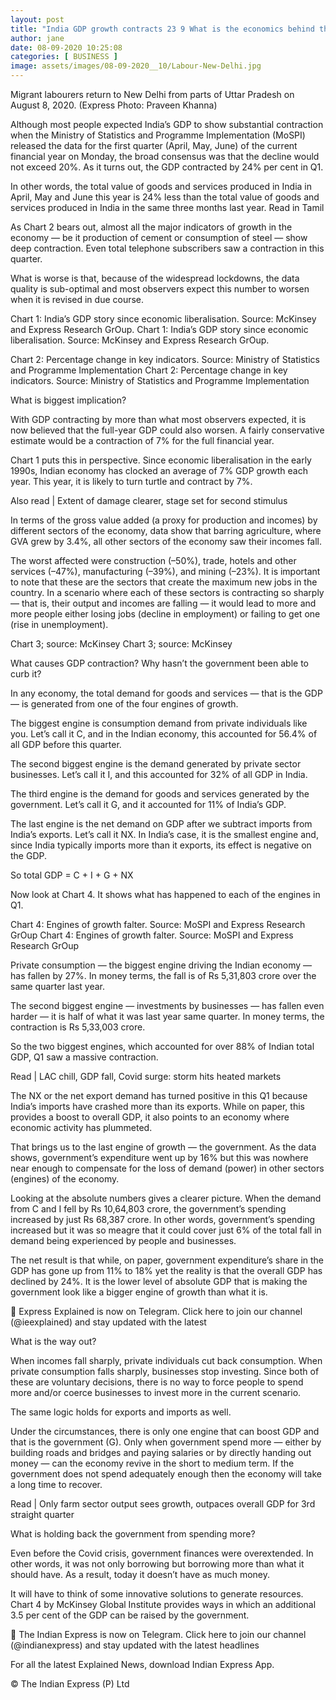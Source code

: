 ```yaml
---
layout: post
title: "India GDP growth contracts 23 9 What is the economics behind the math "
author: jane 
date: 08-09-2020 10:25:08 
categories: [ BUSINESS ] 
image: assets/images/08-09-2020__10/Labour-New-Delhi.jpg
---
```

Migrant labourers return to New Delhi from parts of Uttar Pradesh on August 8, 2020. (Express Photo: Praveen Khanna)

Although most people expected India’s GDP to show substantial contraction when the Ministry of Statistics and Programme Implementation (MoSPI) released the data for the first quarter (April, May, June) of the current financial year on Monday, the broad consensus was that the decline would not exceed 20%. As it turns out, the GDP contracted by 24% per cent in Q1.

In other words, the total value of goods and services produced in India in April, May and June this year is 24% less than the total value of goods and services produced in India in the same three months last year. Read in Tamil

As Chart 2 bears out, almost all the major indicators of growth in the economy — be it production of cement or consumption of steel — show deep contraction. Even total telephone subscribers saw a contraction in this quarter.

What is worse is that, because of the widespread lockdowns, the data quality is sub-optimal and most observers expect this number to worsen when it is revised in due course.

Chart 1: India’s GDP story since economic liberalisation. Source: McKinsey and Express Research GrOup. Chart 1: India’s GDP story since economic liberalisation. Source: McKinsey and Express Research GrOup.

Chart 2: Percentage change in key indicators. Source: Ministry of Statistics and Programme Implementation Chart 2: Percentage change in key indicators. Source: Ministry of Statistics and Programme Implementation

What is biggest implication?

With GDP contracting by more than what most observers expected, it is now believed that the full-year GDP could also worsen. A fairly conservative estimate would be a contraction of 7% for the full financial year.

Chart 1 puts this in perspective. Since economic liberalisation in the early 1990s, Indian economy has clocked an average of 7% GDP growth each year. This year, it is likely to turn turtle and contract by 7%.

Also read | Extent of damage clearer, stage set for second stimulus

In terms of the gross value added (a proxy for production and incomes) by different sectors of the economy, data show that barring agriculture, where GVA grew by 3.4%, all other sectors of the economy saw their incomes fall.

The worst affected were construction (–50%), trade, hotels and other services (–47%), manufacturing (–39%), and mining (–23%). It is important to note that these are the sectors that create the maximum new jobs in the country. In a scenario where each of these sectors is contracting so sharply — that is, their output and incomes are falling — it would lead to more and more people either losing jobs (decline in employment) or failing to get one (rise in unemployment).

Chart 3; source: McKinsey Chart 3; source: McKinsey

What causes GDP contraction? Why hasn’t the government been able to curb it?

In any economy, the total demand for goods and services — that is the GDP — is generated from one of the four engines of growth.

The biggest engine is consumption demand from private individuals like you. Let’s call it C, and in the Indian economy, this accounted for 56.4% of all GDP before this quarter.

The second biggest engine is the demand generated by private sector businesses. Let’s call it I, and this accounted for 32% of all GDP in India.

The third engine is the demand for goods and services generated by the government. Let’s call it G, and it accounted for 11% of India’s GDP.

The last engine is the net demand on GDP after we subtract imports from India’s exports. Let’s call it NX. In India’s case, it is the smallest engine and, since India typically imports more than it exports, its effect is negative on the GDP.

So total GDP = C + I + G + NX

Now look at Chart 4. It shows what has happened to each of the engines in Q1.

Chart 4: Engines of growth falter. Source: MoSPI and Express Research GrOup Chart 4: Engines of growth falter. Source: MoSPI and Express Research GrOup

Private consumption — the biggest engine driving the Indian economy — has fallen by 27%. In money terms, the fall is of Rs 5,31,803 crore over the same quarter last year.

The second biggest engine — investments by businesses — has fallen even harder — it is half of what it was last year same quarter. In money terms, the contraction is Rs 5,33,003 crore.

So the two biggest engines, which accounted for over 88% of Indian total GDP, Q1 saw a massive contraction.

Read | LAC chill, GDP fall, Covid surge: storm hits heated markets

The NX or the net export demand has turned positive in this Q1 because India’s imports have crashed more than its exports. While on paper, this provides a boost to overall GDP, it also points to an economy where economic activity has plummeted.

That brings us to the last engine of growth — the government. As the data shows, government’s expenditure went up by 16% but this was nowhere near enough to compensate for the loss of demand (power) in other sectors (engines) of the economy.

Looking at the absolute numbers gives a clearer picture. When the demand from C and I fell by Rs 10,64,803 crore, the government’s spending increased by just Rs 68,387 crore. In other words, government’s spending increased but it was so meagre that it could cover just 6% of the total fall in demand being experienced by people and businesses.

The net result is that while, on paper, government expenditure’s share in the GDP has gone up from 11% to 18% yet the reality is that the overall GDP has declined by 24%. It is the lower level of absolute GDP that is making the government look like a bigger engine of growth than what it is.

📣 Express Explained is now on Telegram. Click here to join our channel (@ieexplained) and stay updated with the latest

What is the way out?

When incomes fall sharply, private individuals cut back consumption. When private consumption falls sharply, businesses stop investing. Since both of these are voluntary decisions, there is no way to force people to spend more and/or coerce businesses to invest more in the current scenario.

The same logic holds for exports and imports as well.

Under the circumstances, there is only one engine that can boost GDP and that is the government (G). Only when government spend more — either by building roads and bridges and paying salaries or by directly handing out money — can the economy revive in the short to medium term. If the government does not spend adequately enough then the economy will take a long time to recover.

Read | Only farm sector output sees growth, outpaces overall GDP for 3rd straight quarter

What is holding back the government from spending more?

Even before the Covid crisis, government finances were overextended. In other words, it was not only borrowing but borrowing more than what it should have. As a result, today it doesn’t have as much money.

It will have to think of some innovative solutions to generate resources. Chart 4 by McKinsey Global Institute provides ways in which an additional 3.5 per cent of the GDP can be raised by the government.

📣 The Indian Express is now on Telegram. Click here to join our channel (@indianexpress) and stay updated with the latest headlines

For all the latest Explained News, download Indian Express App.

© The Indian Express (P) Ltd